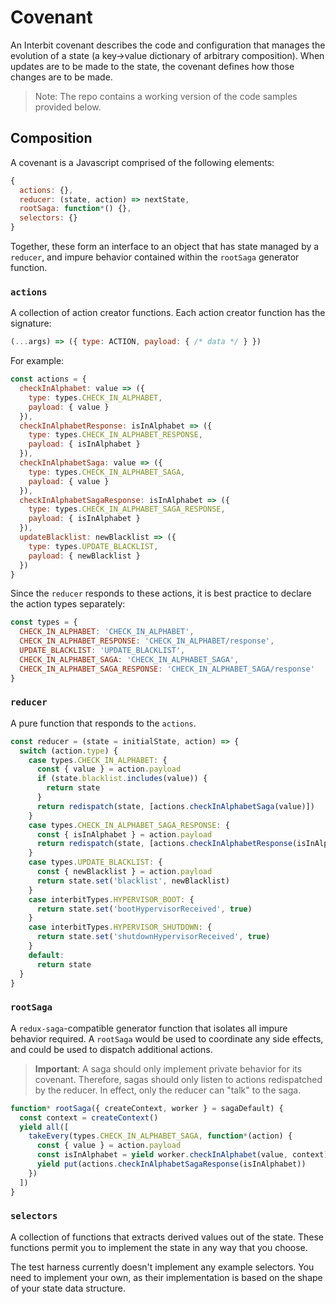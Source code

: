 # Covenant

An Interbit covenant describes the code and configuration that manages
the evolution of a state (a key->value dictionary of arbitrary
composition). When updates are to be made to the state, the covenant
defines how those changes are to be made.

> Note: The repo contains a working version of the code samples provided
> below.


## Composition

A covenant is a Javascript comprised of the following elements:

```js
{
  actions: {},
  reducer: (state, action) => nextState,
  rootSaga: function*() {},
  selectors: {}
}
```

Together, these form an interface to an object that has state managed by
a `reducer`, and impure behavior contained within the `rootSaga`
generator function.


### `actions`

A collection of action creator functions. Each action creator function
has the signature:

```js
(...args) => ({ type: ACTION, payload: { /* data */ } })
```

For example:

```js
const actions = {
  checkInAlphabet: value => ({
    type: types.CHECK_IN_ALPHABET,
    payload: { value }
  }),
  checkInAlphabetResponse: isInAlphabet => ({
    type: types.CHECK_IN_ALPHABET_RESPONSE,
    payload: { isInAlphabet }
  }),
  checkInAlphabetSaga: value => ({
    type: types.CHECK_IN_ALPHABET_SAGA,
    payload: { value }
  }),
  checkInAlphabetSagaResponse: isInAlphabet => ({
    type: types.CHECK_IN_ALPHABET_SAGA_RESPONSE,
    payload: { isInAlphabet }
  }),
  updateBlacklist: newBlacklist => ({
    type: types.UPDATE_BLACKLIST,
    payload: { newBlacklist }
  })
}
```

Since the `reducer` responds to these actions, it is best practice to
declare the action types separately:

```js
const types = {
  CHECK_IN_ALPHABET: 'CHECK_IN_ALPHABET',
  CHECK_IN_ALPHABET_RESPONSE: 'CHECK_IN_ALPHABET/response',
  UPDATE_BLACKLIST: 'UPDATE_BLACKLIST',
  CHECK_IN_ALPHABET_SAGA: 'CHECK_IN_ALPHABET_SAGA',
  CHECK_IN_ALPHABET_SAGA_RESPONSE: 'CHECK_IN_ALPHABET_SAGA/response'
}
```


### `reducer`

A pure function that responds to the `actions`.

```js
const reducer = (state = initialState, action) => {
  switch (action.type) {
    case types.CHECK_IN_ALPHABET: {
      const { value } = action.payload
      if (state.blacklist.includes(value)) {
        return state
      }
      return redispatch(state, [actions.checkInAlphabetSaga(value)])
    }
    case types.CHECK_IN_ALPHABET_SAGA_RESPONSE: {
      const { isInAlphabet } = action.payload
      return redispatch(state, [actions.checkInAlphabetResponse(isInAlphabet)])
    }
    case types.UPDATE_BLACKLIST: {
      const { newBlacklist } = action.payload
      return state.set('blacklist', newBlacklist)
    }
    case interbitTypes.HYPERVISOR_BOOT: {
      return state.set('bootHypervisorReceived', true)
    }
    case interbitTypes.HYPERVISOR_SHUTDOWN: {
      return state.set('shutdownHypervisorReceived', true)
    }
    default:
      return state
  }
}
```


### `rootSaga`

A `redux-saga`-compatible generator function that isolates all impure
behavior required. A `rootSaga` would be used to coordinate any side
effects, and could be used to dispatch additional actions.

> **Important**: A saga should only implement private behavior for its
> covenant. Therefore, sagas should only listen to actions redispatched
> by the reducer. In effect, only the reducer can "talk" to the saga.

```js
function* rootSaga({ createContext, worker } = sagaDefault) {
  const context = createContext()
  yield all([
    takeEvery(types.CHECK_IN_ALPHABET_SAGA, function*(action) {
      const { value } = action.payload
      const isInAlphabet = yield worker.checkInAlphabet(value, context)
      yield put(actions.checkInAlphabetSagaResponse(isInAlphabet))
    })
  ])
}
```


### `selectors`

A collection of functions that extracts derived values out of the
state. These functions permit you to implement the state in any way
that you choose.

The test harness currently doesn't implement any example selectors.
You need to implement your own, as their implementation is based on the
shape of your state data structure.
